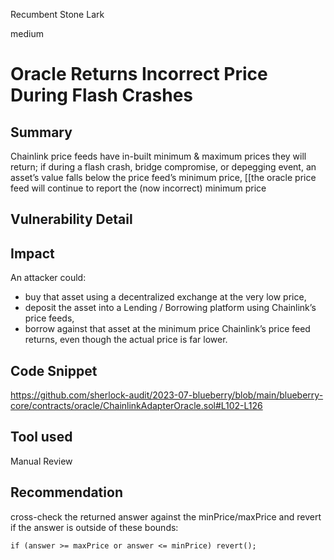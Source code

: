 Recumbent Stone Lark

medium

# Oracle Returns Incorrect Price During Flash Crashes
## Summary
Chainlink price feeds have in-built minimum & maximum prices they will return; if during a flash crash, bridge compromise, or depegging event, an asset’s value falls below the price feed’s minimum price, [[the oracle price feed will continue to report the (now incorrect) minimum price
## Vulnerability Detail

## Impact
An attacker could:
- buy that asset using a decentralized exchange at the very low price,
- deposit the asset into a Lending / Borrowing platform using Chainlink’s price feeds,
- borrow against that asset at the minimum price Chainlink’s price feed returns, even though the actual price is far lower.

## Code Snippet
https://github.com/sherlock-audit/2023-07-blueberry/blob/main/blueberry-core/contracts/oracle/ChainlinkAdapterOracle.sol#L102-L126

## Tool used
Manual Review

## Recommendation
cross-check the returned answer against the minPrice/maxPrice and revert if the answer is outside of these bounds:
```solidity
if (answer >= maxPrice or answer <= minPrice) revert();
```